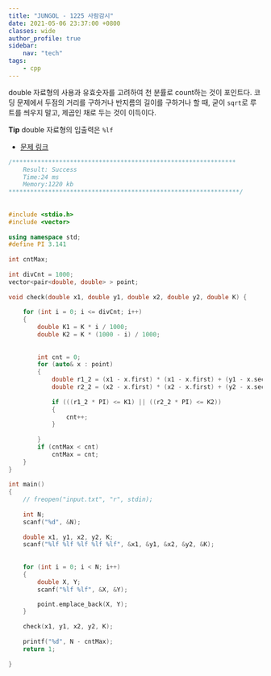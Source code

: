 ```yaml
---
title: "JUNGOL - 1225 사람감시"
date: 2021-05-06 23:37:00 +0800
classes: wide
author_profile: true
sidebar:
    nav: "tech"
tags:
    - cpp
---
```


double 자료형의 사용과 유효숫자를 고려하여 천 분률로 count하는 것이 포인트다. 코딩 문제에서 두점의 거리를 구하거나 반지름의 길이를 구하거나 할 때, 굳이 `sqrt`로 루트를 씌우지 말고, 제곱인 채로 두는 것이 이득이다.

**Tip** double 자료형의 입출력은 `%lf`

- [문제 링크](http://www.jungol.co.kr/bbs/board.php?bo_table=pbank&wr_id=508&sca=99)

```cpp
/**************************************************************
    Result: Success
    Time:24 ms
    Memory:1220 kb
****************************************************************/
 
 
#include <stdio.h>
#include <vector>
 
using namespace std;
#define PI 3.141
 
int cntMax;
 
int divCnt = 1000;
vector<pair<double, double> > point;
 
void check(double x1, double y1, double x2, double y2, double K) {
 
    for (int i = 0; i <= divCnt; i++)
    {
        double K1 = K * i / 1000;
        double K2 = K * (1000 - i) / 1000;
         
 
        int cnt = 0;
        for (auto& x : point)
        {
            double r1_2 = (x1 - x.first) * (x1 - x.first) + (y1 - x.second) * (y1 - x.second);
            double r2_2 = (x2 - x.first) * (x2 - x.first) + (y2 - x.second) * (y2 - x.second);
 
            if (((r1_2 * PI) <= K1) || ((r2_2 * PI) <= K2))
            {
                cnt++;
            }
 
        }
        if (cntMax < cnt)
            cntMax = cnt;
    }
}
 
int main()
{
    // freopen("input.txt", "r", stdin);
 
    int N;
    scanf("%d", &N);
 
    double x1, y1, x2, y2, K;
    scanf("%lf %lf %lf %lf %lf", &x1, &y1, &x2, &y2, &K);
 
 
    for (int i = 0; i < N; i++)
    {
        double X, Y;
        scanf("%lf %lf", &X, &Y);

        point.emplace_back(X, Y);
    }
 
    check(x1, y1, x2, y2, K);
 
    printf("%d", N - cntMax);
    return 1;
 
}
```